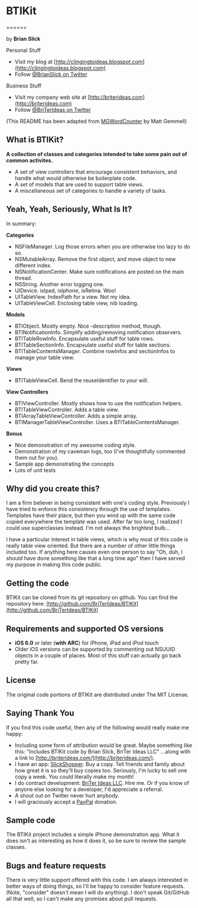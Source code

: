 # BTIKit
======

by **Brian Slick**

Personal Stuff
- Visit my blog at [http://clingingtoideas.blogspot.com](http://clingingtoideas.blogspot.com)
- Follow [@BrianSlick on Twitter](http://twitter.com/BrianSlick)

Business Stuff
- Visit my company web site at [http://briterideas.com](http://briterideas.com)
- Follow [@BriTerIdeas on Twitter](http://twitter.com/BriTerIdeas)

(This README has been adapted from [MGWordCounter](https://github.com/mattgemmell/MGWordCounter) by Matt Gemmell)

## What is BTIKit?

**A collection of classes and categories intended to take some pain out of common activites.**

- A set of view controllers that encourage consistent behaviors, and handle what would otherwise be boilerplate code.
- A set of models that are used to support table views.
- A miscellaneous set of categories to handle a variety of tasks.


## Yeah, Yeah, Seriously, What Is It?

In summary:

**Categories**
- NSFileManager. Log those errors when you are otherwise too lazy to do so.
- NSMutableArray. Remove the first object, and move object to new different index.
- NSNotificationCenter. Make sure notifications are posted on the main thread.
- NSString. Another error logging one.
- UIDevice. isIpad, isIphone, isRetina. Woo!
- UITableView. IndexPath for a view. Not my idea.
- UITableViewCell. Enclosing table view, nib loading.

**Models**
- BTIObject. Mostly empty. Nice -description method, though.
- BTINotificationInfo. Simplify adding/removing notification observers.
- BTITableRowInfo. Encapsulate useful stuff for table rows.
- BTITableSectionInfo. Encapsulate useful stuff for table sections.
- BTITableContentsManager. Combine rowInfos and sectionInfos to manage your table view.

**Views**
- BTITableViewCell. Bend the reuseIdentifier to your will.

**View Controllers**
- BTIViewController. Mostly shows how to use the notification helpers.
- BTITableViewController. Adds a table view.
- BTIArrayTableViewController. Adds a simple array.
- BTIManagerTableViewController. Uses a BTITableContentsManager.

**Bonus**
- Nice demonstration of my awesome coding style.
- Demonstration of my caveman logs, too (I've thoughtfully commented them out for you).
- Sample app demonstrating the concepts
- Lots of unit tests

## Why did you create this?

I am a firm believer in being consistent with one's coding style. Previously I have tried to enforce this consistency through the use of templates. Templates have their place, but then you wind up with the same code copied everywhere the template was used. After far too long, I realized I could use superclasses instead. I'm not always the brightest bulb...

I have a particular interest in table views, which is why most of this code is really table view oriented. But there are a number of other little things included too. If anything here causes even one person to say "Oh, duh, I should have done something like that a long time ago" then I have served my purpose in making this code public.

## Getting the code

BTIKit can be cloned from its git repository on github. You can find the repository here: [http://github.com/BriTerIdeas/BTIKit](http://github.com/BriTerIdeas/BTIKit)

## Requirements and supported OS versions

- **iOS 6.0** or later (**with ARC**) for iPhone, iPad and iPod touch
- Older iOS versions can be supported by commenting out NSUUID objects in a couple of places. Most of this stuff can actually go back pretty far.

## License

The original code portions of BTIKit are distributed under The MIT License.

## Saying Thank You

If you find this code useful, then any of the following would really make me happy:
- Including some form of attribution would be great. Maybe something like this:
"Includes BTIKit code by Brian Slick, BriTer Ideas LLC"
...along with a link to [http://briterideas.com/](http://briterideas.com/).
- I have an app: [SlickShopper](https://itunes.apple.com/us/app/slickshopper-2/id434077651?mt=8). Buy a copy. Tell friends and family about how great it is so they'll buy copies too. Seriously, I'm lucky to sell one copy a week. You could literally make my month!
- I do contract development: [BriTer Ideas LLC](http://www.briterideas.com/services.shtml). Hire me. Or if you know of anyone else looking for a developer, I'd appreciate a referral.
- A shout out on Twitter never hurt anybody.
- I will graciously accept a [PayPal](http://bit.ly/AW4Cc) donation.

## Sample code

The BTIKit project includes a simple iPhone demonstration app. What it does isn't as interesting as how it does it, so be sure to review the sample classes.

## Bugs and feature requests

There is very little support offered with this code. I am always interested in better ways of doing things, so I'll be happy to consider feature requests. (Note, "consider" doesn't mean I will do anything). I don't speak Git/GitHub all that well, so I can't make any promises about pull requests.
